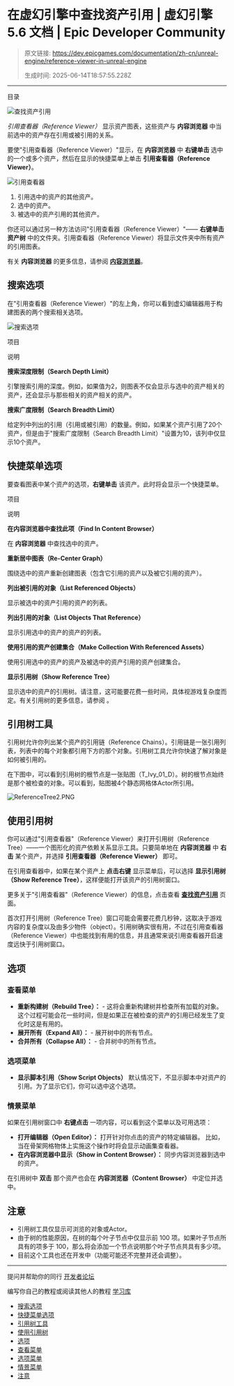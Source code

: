 # 在虚幻引擎中查找资产引用 | 虚幻引擎 5.6 文档 | Epic Developer Community

> 原文链接: https://dev.epicgames.com/documentation/zh-cn/unreal-engine/reference-viewer-in-unreal-engine
> 
> 生成时间: 2025-06-14T18:57:55.228Z

---

目录

![查找资产引用](https://dev.epicgames.com/community/api/documentation/image/b19a5e21-86ab-4eb4-ad91-fe5457f5cd2d?resizing_type=fill&width=1920&height=335)

*引用查看器（Reference Viewer）* 显示资产图表，这些资产与 **内容浏览器** 中当前选中的资产存在引用或被引用的关系。

要使"引用查看器（Reference Viewer）"显示，在 **内容浏览器** 中 **右键单击** 选中的一个或多个资产，然后在显示的快捷菜单上单击 **引用查看器（Reference Viewer）**。

![引用查看器](https://d1iv7db44yhgxn.cloudfront.net/documentation/images/2c07d0ea-44e7-4ce3-8fc0-fa330e277457/cb_referenceviewer.png)

1.  引用选中的资产的其他资产。
2.  选中的资产。
3.  被选中的资产引用的其他资产。

你还可以通过另一种方法访问"引用查看器（Reference Viewer）"—— **右键单击** **资产树** 中的文件夹。引用查看器（Reference Viewer）将显示文件夹中所有资产的引用图表。

有关 **内容浏览器** 的更多信息，请参阅 **[内容浏览器](/documentation/zh-cn/unreal-engine/content-browser-in-unreal-engine)**。

## 搜索选项

在"引用查看器（Reference Viewer）"的左上角，你可以看到虚幻编辑器用于构建图表的两个搜索相关选项。

![搜索选项](https://d1iv7db44yhgxn.cloudfront.net/documentation/images/7407e073-0446-4f86-bbee-17ff1ee72bfd/cb_refviewer2.png)

项目

说明

**搜索深度限制（Search Depth Limit）**

引擎搜索引用的深度。例如，如果值为2，则图表不仅会显示与选中的资产相关的资产，还会显示与那些相关的资产相关的资产。

**搜索广度限制（Search Breadth Limit）**

给定列中列出的引用（引用或被引用）的数量。例如，如果某个资产引用了20个资产，但是由于"搜索广度限制（Search Breadth Limit）"设置为10，该列中仅显示10个资产。

## 快捷菜单选项

要查看图表中某个资产的选项，**右键单击** 该资产。此时将会显示一个快捷菜单。

项目

说明

**在内容浏览器中查找此项（Find In Content Browser）**

在 **内容浏览器** 中查找选中的资产。

**重新居中图表（Re-Center Graph）**

围绕选中的资产重新创建图表（包含它引用的资产以及被它引用的资产）。

**列出被引用的对象（List Referenced Objects）**

显示被选中的资产引用的资产的列表。

**列出引用的对象（List Objects That Reference）**

显示引用选中的资产的资产的列表。

**使用引用的资产创建集合（Make Collection With Referenced Assets）**

使用引用选中的资产的资产及被选中的资产引用的资产创建集合。

**显示引用树（Show Reference Tree）**

显示选中的资产的引用树。请注意，这可能要花费一些时间，具体视游戏复杂度而定。有关引用树的更多信息，请参阅 **[](/documentation/404)**。

## 引用树工具

引用树允许你列出某个资产的引用链（Reference Chains）。引用链是一张引用列表，列表中的每个对象都引用下方的那个对象。引用树工具允许你快速了解对象是如何被引用的。

在下图中，可以看到引用树的根节点是一张贴图（T\_Ivy\_01\_D）。树的根节点始终是那个被检查的对象。可以看到，贴图被4个静态网格体Actor所引用。

![ReferenceTree2.PNG](https://d1iv7db44yhgxn.cloudfront.net/documentation/images/2855446e-c6a1-4337-8800-47c0c7419156/referencetree2.png)

## 使用引用树

你可以通过"引用查看器"（Reference Viewer）来打开引用树（Reference Tree）——一个图形化的资产依赖关系显示工具。只要简单地在 **内容浏览器** 中 **右击** 某个资产，并选择 **引用查看器（Reference Viewer）** 即可。

在引用查看器中，如果在某个资产上 **点击右键** 显示菜单后，可以选择 **显示引用树（Show Reference Tree）**，这样便能打开该资产的引用树窗口。

更多关于"引用查看器"（Reference Viewer）的信息，点击查看 **[查找资产引用](/documentation/zh-cn/unreal-engine/reference-viewer-in-unreal-engine)** 页面。

首次打开引用树（Reference Tree）窗口可能会需要花费几秒钟，这取决于游戏内容的复杂度以及由多少物件（object）。引用树确实很有用，不过在引用查看器（Reference Viewer）中也能找到有用的信息，并且通常来说引用查看器开启速度远快于引用树窗口。

## 选项

### 查看菜单

-   **重新构建树（Rebuild Tree）：** - 这将会重新构建树并检查所有加载的对象。 这个过程可能会花一些时间，但是如果正在被检查的资产的引用已经发生了变化时这是有用的。
-   **展开所有（Expand All）：** - 展开树中的所有节点。
-   **合并所有（Collapse All）：** - 合并树中的所有节点。

### 选项菜单

-   **显示脚本引用（Show Script Objects）** 默认情况下，不显示脚本中对资产的引用。为了显示它们，你可以选中这个选项。

### 情景菜单

如果在引用树窗口中 **右键点击** 一项内容，可以看到这个菜单以及可用选项：

-   **打开编辑器（Open Editor）：** 打开针对你点击的资产的特定编辑器。 比如，当在骨架网格物体上实施这个操作时将会显示动画集查看器。
-   **在内容浏览器中显示（Show in Content Browser）：** 同步内容浏览器到选中的资产。

在引用树中 **双击** 那个资产也会在 **内容浏览器（Content Browser）** 中定位并选中。

## 注意

-   引用树工具仅显示可浏览的对象或Actor。
-   由于树的性能原因，在树的每个叶子节点中仅显示前 100 项。如果叶子节点所具有的项多于 100，那么将会添加一个节点说明那个叶子节点共具有多少项。
-   目前这个工具也还在开发中（功能可能还不完整并还会调整）。

* * *

提问并帮助你的同行 [开发者论坛](https://forums.unrealengine.com/categories?tag=unreal-engine)

编写你自己的教程或阅读其他人的教程 [学习库](https://dev.epicgames.com/community/unreal-engine/learning)

-   [搜索选项](/documentation/zh-cn/unreal-engine/reference-viewer-in-unreal-engine#%E6%90%9C%E7%B4%A2%E9%80%89%E9%A1%B9)
-   [快捷菜单选项](/documentation/zh-cn/unreal-engine/reference-viewer-in-unreal-engine#%E5%BF%AB%E6%8D%B7%E8%8F%9C%E5%8D%95%E9%80%89%E9%A1%B9)
-   [引用树工具](/documentation/zh-cn/unreal-engine/reference-viewer-in-unreal-engine#%E5%BC%95%E7%94%A8%E6%A0%91%E5%B7%A5%E5%85%B7)
-   [使用引用树](/documentation/zh-cn/unreal-engine/reference-viewer-in-unreal-engine#%E4%BD%BF%E7%94%A8%E5%BC%95%E7%94%A8%E6%A0%91)
-   [选项](/documentation/zh-cn/unreal-engine/reference-viewer-in-unreal-engine#%E9%80%89%E9%A1%B9)
-   [查看菜单](/documentation/zh-cn/unreal-engine/reference-viewer-in-unreal-engine#%E6%9F%A5%E7%9C%8B%E8%8F%9C%E5%8D%95)
-   [选项菜单](/documentation/zh-cn/unreal-engine/reference-viewer-in-unreal-engine#%E9%80%89%E9%A1%B9%E8%8F%9C%E5%8D%95)
-   [情景菜单](/documentation/zh-cn/unreal-engine/reference-viewer-in-unreal-engine#%E6%83%85%E6%99%AF%E8%8F%9C%E5%8D%95)
-   [注意](/documentation/zh-cn/unreal-engine/reference-viewer-in-unreal-engine#%E6%B3%A8%E6%84%8F)